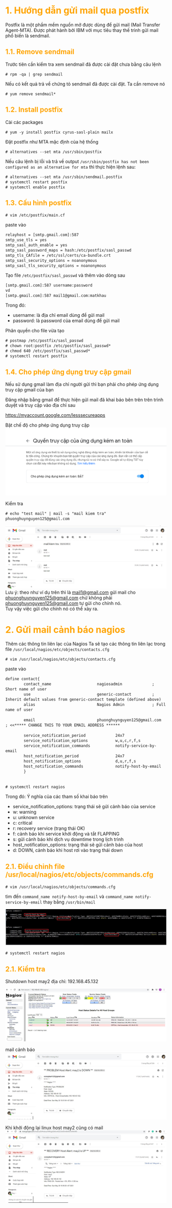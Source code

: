 <h1 style="color:orange">1. Hướng dẫn gửi mail qua postfix</h1>
Postfix là một phầm mềm nguồn mở được dùng để gửi mail (Mail Transfer Agent-MTA). Được phát hành bởi IBM với mục tiêu thay thế trình gửi mail phổ biến là sendmail.
<h2 style="color:orange">1.1. Remove sendmail</h2>
Trước tiên cần kiểm tra xem sendmail đã được cài đặt chưa bằng câu lệnh

    # rpm -qa | grep sendmail
Nếu có kết quả trả về chứng tỏ sendmail đã được cài đặt. Ta cần remove nó

    # yum remove sendmail*
<h2 style="color:orange">1.2. Install postfix</h2>
Cài các packages

    # yum -y install postfix cyrus-sasl-plain mailx
Đặt postfix như MTA mặc định của hệ thống

    # alternatives --set mta /usr/sbin/postfix
Nếu câu lệnh bị lỗi và trả về output `/usr/sbin/postfix has not been configured as an alternative for mta` thì thực hiện lệnh sau:

    # alternatives --set mta /usr/sbin/sendmail.postfix
    # systemctl restart postfix
    # systemctl enable postfix
<h2 style="color:orange">1.3. Cấu hình postfix</h2>
    
    # vim /etc/postfix/main.cf
paste vào

    relayhost = [smtp.gmail.com]:587
    smtp_use_tls = yes
    smtp_sasl_auth_enable = yes
    smtp_sasl_password_maps = hash:/etc/postfix/sasl_passwd
    smtp_tls_CAfile = /etc/ssl/certs/ca-bundle.crt
    smtp_sasl_security_options = noanonymous
    smtp_sasl_tls_security_options = noanonymous

Tạo file `/etc/postfix/sasl_passwd` và thêm vào dòng sau

    [smtp.gmail.com]:587 username:password
    vd
    [smtp.gmail.com]:587 mail1@gmail.com:matkhau
Trong đó:

- username: là địa chỉ email dùng để gửi mail
- password: là password của email dùng để gửi mail

Phân quyền cho file vừa tạo

    # postmap /etc/postfix/sasl_passwd
    # chown root:postfix /etc/postfix/sasl_passwd*
    # chmod 640 /etc/postfix/sasl_passwd*
    # systemctl restart postfix
<h2 style="color:orange">1.4. Cho phép ứng dụng truy cập gmail</h2>
Nếu sử dụng gmail làm địa chỉ người gửi thì bạn phải cho phép ứng dụng truy cập gmail của bạn

Đăng nhập bằng gmail để thực hiện gửi mail đã khai báo bên trên trên trình duyệt và truy cập vào địa chỉ sau

https://myaccount.google.com/lesssecureapps

Bật chế độ cho phép ứng dụng truy cập
![mail-nagios1](../img/mail-nagios1.png)<br>

Kiểm tra

    # echo "test mail" | mail -s "mail kiem tra" phuonghuynguyen125@gmail.com
![mail-nagios2](../img/mail-nagios2.png)<br>
Lưu ý: theo như ví dụ trên thì là mail1@gmail.com gửi mail cho phuonghuynguyen125@gmail.com chứ không phải phuonghuynguyen125@gmail.com tự gửi cho chính nó.<br>
Tuy vậy việc gửi cho chính nó có thể xảy ra.
<h1 style="color:orange">2. Gửi mail cảnh báo nagios</h1>

Thêm các thông tin liên lạc của Nagios Ta sẽ tạo các thông tin liên lạc trong file `/usr/local/nagios/etc/objects/contacts.cfg`

    # vim /usr/local/nagios/etc/objects/contacts.cfg
paste vào

    define contact{
            contact_name                    nagiosadmin             ; Short name of user
            use                             generic-contact         ; Inherit default values from generic-contact template (defined above)
            alias                           Nagios Admin            ; Full name of user

            email                           phuonghuynguyen125@gmail.com        ; <<***** CHANGE THIS TO YOUR EMAIL ADDRESS ******

            service_notification_period             24x7
            service_notification_options            w,u,c,r,f,s
            service_notification_commands           notify-service-by-email
            host_notification_period                24x7
            host_notification_options               d,u,r,f,s
            host_notification_commands              notify-host-by-email
            }


    # systemctl restart nagios
Trong đó: Ý nghĩa của các tham số khai báo trên<br>
- service_notification_options: trạng thái sẽ gửi cảnh báo của service
- w: warning
- u: unknown service
- c: critical
- r: recovery service (trạng thái OK)
- f: cảnh báo khi service khởi động và tắt FLAPPING
- s: gửi cảnh báo khi dịch vụ downtime trong lịch trình
- host_notification_options: trạng thái sẽ gửi cảnh báo của host
- d: DOWN, cảnh báo khi host rơi vào trạng thái down
<h2 style="color:orange">2.1. Điều chỉnh file /usr/local/nagios/etc/objects/commands.cfg</h2>

    # vim /usr/local/nagios/etc/objects/commands.cfg
tìm đến `command_name notify-host-by-email` và `command_name notify-service-by-email` thay bằng `/usr/bin/mail`

![mail-nagios4](../img/mail-nagios4.png)<br>

    # systemctl restart nagios    
<h2 style="color:orange">2.1. Kiểm tra</h2>
Shutdown host may2 địa chỉ: 192.168.45.132

![mail-nagios3](../img/mail-nagios3.png)<br>

mail cảnh báo
![mail-nagios5](../img/mail-nagios5.png)<br>

Khi khởi động lại linux host may2 cũng có mail
![mail-nagios6](../img/mail-nagios6.png)<br>